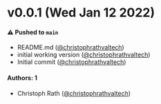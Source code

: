 # v0.0.1 (Wed Jan 12 2022)

#### ⚠️ Pushed to `main`

- README.md ([@christophrathvaltech](https://github.com/christophrathvaltech))
- initial working version ([@christophrathvaltech](https://github.com/christophrathvaltech))
- Initial commit ([@christophrathvaltech](https://github.com/christophrathvaltech))

#### Authors: 1

- Christoph Rath ([@christophrathvaltech](https://github.com/christophrathvaltech))
